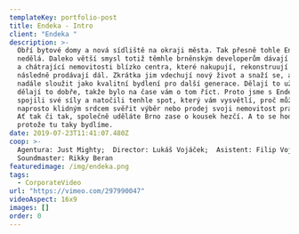 ```yaml
---
templateKey: portfolio-post
title: Endeka - Intro
client: "Endeka "
description: >-
  Obří bytové domy a nová sídliště na okraji města. Tak přesně tohle Endeka
  nedělá. Daleko větší smysl totiž těmhle brněnským developerům dávají nevyužité
  a chátrající nemovitosti blízko centra, které nakupují, rekonstruují a
  následně prodávají dál. Zkrátka jim vdechují nový život a snaží se, aby mohly
  nadále sloužit jako kvalitní bydlení pro další generace. Dělají to už 8 let a
  dělají to dobře, takže bylo na čase vám o tom říct. Proto jsme s Endekou
  spojili své síly a natočili tenhle spot, který vám vysvětlí, proč můžete s
  naprosto klidným srdcem svěřit výběr nebo prodej svoji nemovitost právě jim.
  Ať tak či tak, společně uděláte Brno zase o kousek hezčí. A to se hodí,
  protože tu taky bydlíme.
date: 2019-07-23T11:41:07.480Z
coop: >-
  Agentura: Just Mighty;  Director: Lukáš Vojáček;  Asistent: Filip Vojáček; 
  Soundmaster: Rikky Beran
featuredimage: /img/endeka.png
tags:
  - CorporateVideo
url: "https://vimeo.com/297990047"
videoAspect: 16x9
images: []
order: 0
---
```

